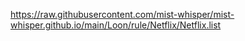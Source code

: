 https://raw.githubusercontent.com/mist-whisper/mist-whisper.github.io/main/Loon/rule/Netflix/Netflix.list

